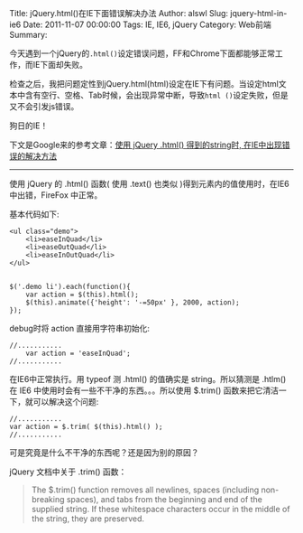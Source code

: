 Title: jQuery.html()在IE下面错误解决办法
Author: alswl
Slug: jquery-html-in-ie6
Date: 2011-11-07 00:00:00
Tags: IE, IE6, jQuery
Category: Web前端
Summary: 

今天遇到一个jQuery的`.html()`设定错误问题，FF和Chrome下面都能够正常工作，而IE下面却失败。

检查之后，我把问题定性到jQuery.html(html)设定在IE下有问题。当设定html文本中含有空行、空格、Tab时候，会出现异常中断，导致`html
()`设定失败，但是又不会引发js错误。

狗日的IE！

下文是Google来的参考文章：[使用 jQuery .html() 得到的string时,
在IE中出现错误的解决方法](http://sixpoint.me/808/jquery-html-function-ie-error/)

* * *

使用 jQuery 的 .html() 函数( 使用 .text() 也类似 )得到元素内的值使用时，在IE6中出错，FireFox 中正常。

基本代码如下:

    
    <ul class="demo">
        <li>easeInQuad</li>
        <li>easeOutQuad</li>
        <li>easeInOutQuad</li>
    </ul>
    
    
    $('.demo li').each(function(){
        var action = $(this).html();
        $(this).animate({'height': '-=50px' }, 2000, action);
    });
    

debug时将 action 直接用字符串初始化:

    
    //...........
        var action = 'easeInQuad';
    //...........
    

在IE6中正常执行。用 typeof 测 .html() 的值确实是 string。所以猜测是 .htlm() 在 IE6
中使用时会有一些不干净的东西。。。所以使用 $.trim() 函数来把它清洁一下，就可以解决这个问题:

    
    //...........
    var action = $.trim( $(this).html() );
    //...........
    

可是究竟是什么不干净的东西呢？还是因为别的原因？

jQuery 文档中关于 .trim() 函数：

> The $.trim() function removes all newlines, spaces (including non-breaking
spaces), and tabs from the beginning and end of the supplied string. If these
whitespace characters occur in the middle of the string, they are preserved.


